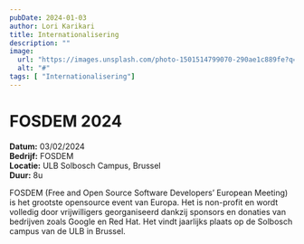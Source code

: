 ```yaml
---
pubDate: 2024-01-03
author: Lori Karikari
title: Internationalisering
description: ""
image:
  url: "https://images.unsplash.com/photo-1501514799070-290ae1c889fe?q=80&w=1887&auto=format&fit=crop&ixlib=rb-4.0.3&ixid=M3wxMjA3fDB8MHxwaG90by1wYWdlfHx8fGVufDB8fHx8fA%3D%3D"
  alt: "#"
tags: [ "Internationalisering"]
---
```


# FOSDEM 2024

**Datum:** 03/02/2024  
**Bedrijf:** FOSDEM  
**Locatie:** ULB Solbosch Campus, Brussel  
**Duur:** 8u

FOSDEM (Free and Open Source Software Developers’ European Meeting) is het grootste opensource event van Europa. Het is non-profit en wordt volledig door vrijwilligers georganiseerd dankzij sponsors en donaties van bedrijven zoals Google en Red Hat. Het vindt jaarlijks plaats op de Solbosch campus van de ULB in Brussel.
